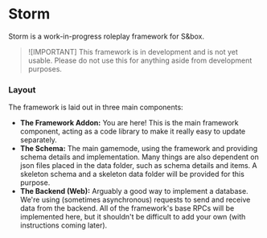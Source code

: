 # Storm
Storm is a work-in-progress roleplay framework for S&box.

> ![IMPORTANT]
> This framework is in development and is not yet usable. Please do not use this for anything aside from development purposes.

### Layout
The framework is laid out in three main components:
* **The Framework Addon:** You are here! This is the main framework component, acting as a code library to make it really easy to update separately.
* **The Schema:** The main gamemode, using the framework and providing schema details and implementation. Many things are also dependent on json files placed in the data folder,
 such as schema details and items. A skeleton schema and a skeleton data folder will be provided for this purpose.
* **The Backend (Web):** Arguably a good way to implement a database. We're using (sometimes asynchronous) requests to send and receive data from the backend.
 All of the framework's base RPCs will be implemented here, but it shouldn't be difficult to add your own (with instructions coming later).
